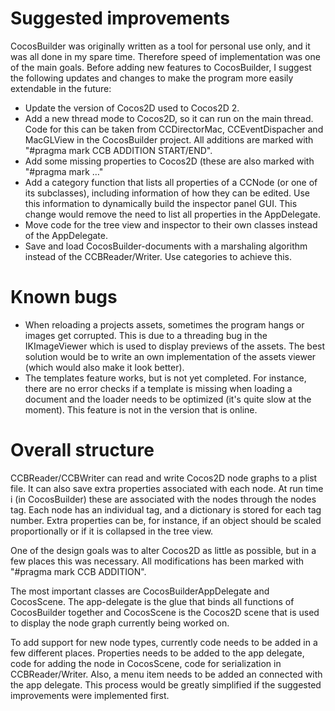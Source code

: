 # Suggested improvements

CocosBuilder was originally written as a tool for personal use only, and it was all done in my spare time. Therefore speed of implementation was one of the main goals. Before adding new features to CocosBuilder, I suggest the following updates and changes to make the program more easily extendable in the future:

* Update the version of Cocos2D used to Cocos2D 2.
* Add a new thread mode to Cocos2D, so it can run on the main thread. Code for this can be taken from CCDirectorMac, CCEventDispacher and MacGLView in the CocosBuilder project. All additions are marked with "#pragma mark CCB ADDITION START/END".
* Add some missing properties to Cocos2D (these are also marked with "#pragma mark …"
* Add a category function that lists all properties of a CCNode (or one of its subclasses), including information of how they can be edited. Use this information to dynamically build the inspector panel GUI. This change would remove the need to list all properties in the AppDelegate.
* Move code for the tree view and inspector to their own classes instead of the AppDelegate.
* Save and load CocosBuilder-documents with a marshaling algorithm instead of the CCBReader/Writer. Use categories to achieve this.


# Known bugs

* When reloading a projects assets, sometimes the program hangs or images get corrupted. This is due to a threading bug in the IKImageViewer which is used to display previews of the assets. The best solution would be to write an own implementation of the assets viewer (which would also make it look better).
* The templates feature works, but is not yet completed. For instance, there are no error checks if a template is missing when loading a document and the loader needs to be optimized (it's quite slow at the moment). This feature is not in the version that is online.


# Overall structure

CCBReader/CCBWriter can read and write Cocos2D node graphs to a plist file. It can also save extra properties associated with each node. At run time i (in CocosBuilder) these are associated with the nodes through the nodes tag. Each node has an individual tag, and a dictionary is stored for each tag number. Extra properties can be, for instance, if an object should be scaled proportionally or if it is collapsed in the tree view.

One of the design goals was to alter Cocos2D as little as possible, but in a few places this was necessary. All modifications has been marked with "#pragma mark CCB ADDITION".

The most important classes are CocosBuilderAppDelegate and CocosScene. The app-delegate is the glue that binds all functions of CocosBuilder together and CocosScene is the Cocos2D scene that is used to display the node graph currently being worked on.

To add support for new node types, currently code needs to be added in a few different places. Properties needs to be added to the app delegate, code for adding the node in CocosScene, code for serialization in CCBReader/Writer. Also, a menu item needs to be added an connected with the app delegate. This process would be greatly simplified if the suggested improvements were implemented first.
